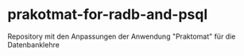 # prakotmat-for-radb-and-psql
Repository mit den Anpassungen der Anwendung "Praktomat" für die Datenbanklehre
